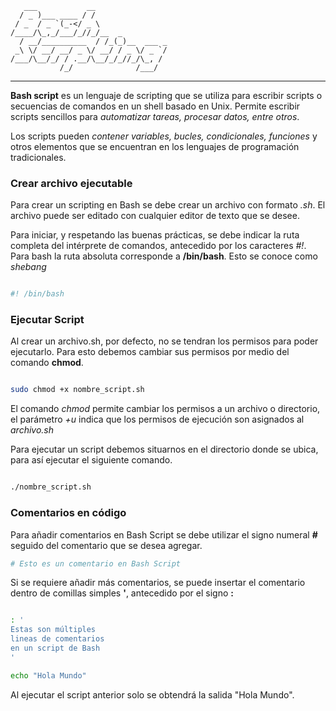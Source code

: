 	   ___           __                
	  / _ )___ ____ / /                
	 / _  / _ `(_-</ _ \               
	/____/\_,_/___/_//_/__  _          
	  / __/__________  / /_(_)__  ___ _
	 _\ \/ __/ __/ _ \/ __/ / _ \/ _ `/
	/___/\__/_/ / .__/\__/_/_//_/\_, / 
        	   /_/              /___/  

---
**Bash script** es un lenguaje de scripting que se utiliza para escribir scripts o secuencias 
de comandos en un shell basado en Unix. Permite escribir scripts sencillos para *automatizar tareas,
procesar datos, entre otros*. 

Los scripts pueden *contener variables, bucles, condicionales, funciones* y otros elementos que 
se encuentran en los lenguajes de programación tradicionales.

### Crear archivo ejecutable

Para crear un scripting en Bash se debe crear un archivo con formato *.sh*. El archivo puede 
ser editado con cualquier editor de texto que se desee.

Para iniciar, y respetando las buenas prácticas, se debe indicar la ruta completa del 
intérprete de comandos, antecedido por los caracteres *#!*. Para bash la ruta absoluta 
corresponde a **/bin/bash**. Esto se conoce como *shebang*

```bash

#! /bin/bash

```

### Ejecutar Script

Al crear un archivo.sh, por defecto, no se tendran los permisos para poder ejecutarlo.
Para esto debemos cambiar sus permisos por medio del comando **chmod**.

```bash

sudo chmod +x nombre_script.sh

```

El comando *chmod* permite cambiar los permisos a un archivo o directorio, el parámetro
*+u* indica que los permisos de ejecución son asignados al *archivo.sh*

Para ejecutar un script debemos situarnos en el directorio donde se ubica, para así 
ejecutar el siguiente comando.

```bash

./nombre_script.sh

```


### Comentarios en código   
        
Para añadir comentarios en Bash Script se debe utilizar el signo numeral **#** seguido del
comentario que se desea agregar.
        
```bash
# Esto es un comentario en Bash Script

```

Si se requiere añadir más comentarios, se puede insertar el comentario dentro de comillas
simples **'**, antecedido por el signo **:**

```bash

: '
Estas son múltiples
lineas de comentarios
en un script de Bash
'

echo "Hola Mundo"

```
Al ejecutar el script anterior solo se obtendrá la salida "Hola Mundo".



